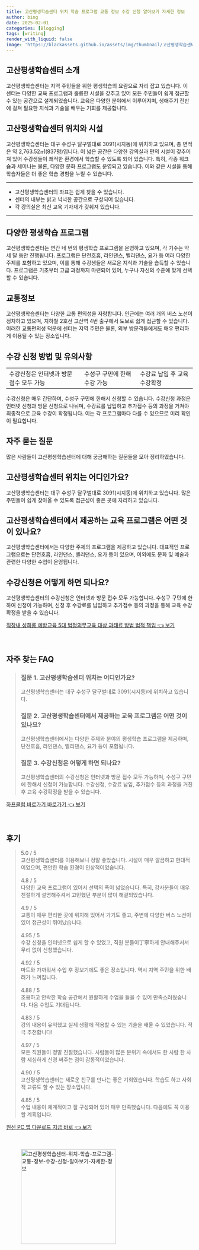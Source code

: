 ```yaml
---
title: 고산평생학습센터 위치 학습 프로그램 교통 정보 수강 신청 알아보기 자세한 정보
author: bing
date: 2025-02-01
categories: [Blogging]
tags: [writing]
render_with_liquid: false
image: 'https://blackassets.github.io/assets/img/thumbnail/고산평생학습센터-위치-학습-프로그램-교통-정보-수강-신청-알아보기-자세한-정보.webp'
---
```



<h2 id='고산평생학습센터_소개'>고산평생학습센터 소개</h2>

<p>고산평생학습센터는 지역 주민들을 위한 평생학습의 요람으로 자리 잡고 있습니다. 이 센터는 다양한 교육 프로그램과 훌륭한 시설을 갖추고 있어 모든 주민들이 쉽게 접근할 수 있는 공간으로 설계되었습니다. 교육은 다양한 분야에서 이루어지며, 생애주기 전반에 걸쳐 필요한 지식과 기술을 배우는 기회를 제공합니다.</p>

<h2 id='고산평생학습센터_위치와_시설'>고산평생학습센터 위치와 시설</h2>

<p>고산평생학습센터는 대구 수성구 달구벌대로 3091(시지동)에 위치하고 있으며, 총 면적은 약 2,763.52㎡(837평)입니다. 이 넓은 공간은 다양한 강의실과 편의 시설이 갖추어져 있어 수강생들이 쾌적한 환경에서 학습할 수 있도록 되어 있습니다. 특히, 각종 워크숍과 세미나는 물론, 다양한 문화 프로그램도 운영되고 있습니다. 이와 같은 시설을 통해 학습자들은 더 좋은 학습 경험을 누릴 수 있습니다.</p>

<hr />

<ul>
    <li>고산평생학습센터의 좌표는 쉽게 찾을 수 있습니다.</li>
    <li>센터의 내부는 밝고 넉넉한 공간으로 구성되어 있습니다.</li>
    <li>각 강의실은 최신 교육 기자재가 갖춰져 있습니다.</li>
</ul>

<hr />

<h2 id='평생학습_프로그램'>다양한 평생학습 프로그램</h2>

<p>고산평생학습센터는 연간 네 번의 평생학습 프로그램을 운영하고 있으며, 각 기수는 약 세 달 동안 진행됩니다. 프로그램은 단전호흡, 라인댄스, 벨리댄스, 요가 등 여러 다양한 주제를 포함하고 있으며, 이를 통해 수강생들은 새로운 지식과 기술을 습득할 수 있습니다. 프로그램은 기초부터 고급 과정까지 마련되어 있어, 누구나 자신의 수준에 맞게 선택할 수 있습니다.</p>

<h2 id='교통정보'>교통정보</h2>

<p>고산평생학습센터는 다양한 교통 편의성을 자랑합니다. 인근에는 여러 개의 버스 노선이 정차하고 있으며, 지하철 2호선 고산역 4번 출구에서 도보로 쉽게 접근할 수 있습니다. 이러한 교통편의성 덕분에 센터는 지역 주민은 물론, 외부 방문객들에게도 매우 편리하게 이용될 수 있는 장소입니다.</p>

<h2 id='수강신청_방법'>수강 신청 방법 및 유의사항</h2>

<table>
    <tr>
        <td>수강신청은 인터넷과 방문 접수 모두 가능</td>
        <td>수성구 구민에 한해 수강 가능</td>
        <td>수강료 납입 후 교육 수강확정</td>
    </tr>
</table>

<p>수강신청은 매우 간단하며, 수성구 구민에 한해서 신청할 수 있습니다. 수강신청 과정은 인터넷 신청과 방문 신청으로 나뉘며, 수강료를 납입하고 추가접수 등의 과정을 거쳐야 최종적으로 교육 수강이 확정됩니다. 이는 각 프로그램마다 다를 수 있으므로 미리 확인이 필요합니다.</p>

<h2 id='자주_묻는_질문'>자주 묻는 질문</h2>

<p>많은 사람들이 고산평생학습센터에 대해 궁금해하는 질문들을 모아 정리하였습니다.</p>

<h2 id='위치_정보'>고산평생학습센터 위치는 어디인가요?</h2>

<p>고산평생학습센터는 대구 수성구 달구벌대로 3091(시지동)에 위치하고 있습니다. 많은 주민들이 쉽게 찾아올 수 있도록 접근성이 좋은 곳에 자리하고 있습니다.</p>

<h2 id='교육_프로그램'>고산평생학습센터에서 제공하는 교육 프로그램은 어떤 것이 있나요?</h2>

<p>고산평생학습센터에서는 다양한 주제의 프로그램을 제공하고 있습니다. 대표적인 프로그램으로는 단전호흡, 라인댄스, 벨리댄스, 요가 등이 있으며, 이외에도 문화 및 예술과 관련한 다양한 수업이 운영됩니다.</p>

<h2 id='수강신청_절차'>수강신청은 어떻게 하면 되나요?</h2>

<p>고산평생학습센터의 수강신청은 인터넷과 방문 접수 모두 가능합니다. 수성구 구민에 한하여 신청이 가능하며, 신청 후 수강료를 납입하고 추가접수 등의 과정을 통해 교육 수강확정을 받을 수 있습니다.</p>


<p><a class="click-button" title="직장내 성희롱 예방교육 5대 법정의무교육 대상 과태료 방법 법적 책임" href="https://blackassets.github.io/posts/%EC%A7%81%EC%9E%A5%EB%82%B4-%EC%84%B1%ED%9D%AC%EB%A1%B1-%EC%98%88%EB%B0%A9%EA%B5%90%EC%9C%A1-5%EB%8C%80-%EB%B2%95%EC%A0%95%EC%9D%98%EB%AC%B4%EA%B5%90%EC%9C%A1-%EB%8C%80%EC%83%81-%EA%B3%BC%ED%83%9C%EB%A3%8C-%EB%B0%A9%EB%B2%95-%EB%B2%95%EC%A0%81-%EC%B1%85%EC%9E%84/" rel="dofollow">직장내 성희롱 예방교육 5대 법정의무교육 대상 과태료 방법 법적 책임 👈 보기</a></p><br>
<h2 id='자주_찾는_FAQ'>자주 찾는 FAQ</h2>
<div itemscope="" itemtype="https://schema.org/FAQPage"> 
<blockquote> 
<div itemscope="" itemprop="mainEntity" itemtype="https://schema.org/Question"> 
<h3 itemprop="name">질문 1. 고산평생학습센터 위치는 어디인가요?</h3> 
<div itemscope="" itemprop="acceptedAnswer" itemtype="https://schema.org/Answer"> 
<span itemprop="text"> 
<p>고산평생학습센터는 대구 수성구 달구벌대로 3091(시지동)에 위치하고 있습니다.</p> 
</span> 
</div> 
</div> 
<div itemscope="" itemprop="mainEntity" itemtype="https://schema.org/Question"> 
<h3 itemprop="name">질문 2. 고산평생학습센터에서 제공하는 교육 프로그램은 어떤 것이 있나요?</h3> 
<div itemscope="" itemprop="acceptedAnswer" itemtype="https://schema.org/Answer"> 
<span itemprop="text"> 
<p>고산평생학습센터에서는 다양한 주제와 분야의 평생학습 프로그램을 제공하며, 단전호흡, 라인댄스, 벨리댄스, 요가 등이 포함됩니다.</p> 
</span> 
</div> 
</div> 
<div itemscope="" itemprop="mainEntity" itemtype="https://schema.org/Question"> 
<h3 itemprop="name">질문 3. 수강신청은 어떻게 하면 되나요?</h3> 
<div itemscope="" itemprop="acceptedAnswer" itemtype="https://schema.org/Answer"> 
<span itemprop="text"> 
<p>고산평생학습센터의 수강신청은 인터넷과 방문 접수 모두 가능하며, 수성구 구민에 한해서 신청이 가능합니다. 수강신청, 수강료 납입, 추가접수 등의 과정을 거친 후 교육 수강확정을 받을 수 있습니다.</p> 
</span> 
</div> 
</div> 
</blockquote> 
</div>
<p><a class="click-button" title="하프클럽 바로가기 바로가기" href="https://blackassets.github.io/posts/%ED%95%98%ED%94%84%ED%81%B4%EB%9F%BD-%EB%B0%94%EB%A1%9C%EA%B0%80%EA%B8%B0-%EB%B0%94%EB%A1%9C%EA%B0%80%EA%B8%B0/" rel="dofollow">하프클럽 바로가기 바로가기 👈 보기</a></p><br>
<h2 id='후기'>후기</h2>
<div itemscope itemtype="https://schema.org/Product">
  <blockquote>
  <div itemprop="review" itemscope itemtype="https://schema.org/Review">
      <div itemprop="reviewRating" itemscope itemtype="https://schema.org/Rating"> <span itemprop="ratingValue">5.0</span> / <span itemprop="bestRating">5</span> </div>
      <span itemprop="reviewBody">고산평생학습센터를 이용해보니 정말 좋았습니다. 시설이 매우 깔끔하고 현대적이었으며, 편안한 학습 환경이 인상적이었습니다.</span>
  </div>
  <br>
  <div itemprop="review" itemscope itemtype="https://schema.org/Review">
      <div itemprop="reviewRating" itemscope itemtype="https://schema.org/Rating"> <span itemprop="ratingValue">4.8</span> / <span itemprop="bestRating">5</span> </div>
      <span itemprop="reviewBody">다양한 교육 프로그램이 있어서 선택의 폭이 넓었습니다. 특히, 강사분들이 매우 친절하게 설명해주셔서 고민했던 부분이 많이 해결되었습니다.</span>
  </div>
  <br>
  <div itemprop="review" itemscope itemtype="https://schema.org/Review">
      <div itemprop="reviewRating" itemscope itemtype="https://schema.org/Rating"> <span itemprop="ratingValue">4.9</span> / <span itemprop="bestRating">5</span> </div>
      <span itemprop="reviewBody">교통이 매우 편리한 곳에 위치해 있어서 가기도 좋고, 주변에 다양한 버스 노선이 있어 접근성이 뛰어났습니다.</span>
  </div>
  <br>
  <div itemprop="review" itemscope itemtype="https://schema.org/Review">
      <div itemprop="reviewRating" itemscope itemtype="https://schema.org/Rating"> <span itemprop="ratingValue">4.95</span> / <span itemprop="bestRating">5</span> </div>
      <span itemprop="reviewBody">수강 신청을 인터넷으로 쉽게 할 수 있었고, 직원 분들이丁寧하게 안내해주셔서 무리 없이 신청했습니다.</span>
  </div>
  <br>
  <div itemprop="review" itemscope itemtype="https://schema.org/Review">
      <div itemprop="reviewRating" itemscope itemtype="https://schema.org/Rating"> <span itemprop="ratingValue">4.92</span> / <span itemprop="bestRating">5</span> </div>
      <span itemprop="reviewBody">마트와 가까워서 수업 후 장보기에도 좋은 장소입니다. 역시 지역 주민을 위한 배려가 느껴집니다.</span>
  </div>
  <br>
  <div itemprop="review" itemscope itemtype="https://schema.org/Review">
      <div itemprop="reviewRating" itemscope itemtype="https://schema.org/Rating"> <span itemprop="ratingValue">4.88</span> / <span itemprop="bestRating">5</span> </div>
      <span itemprop="reviewBody">조용하고 안락한 학습 공간에서 원활하게 수업을 들을 수 있어 만족스러웠습니다. 다음 수업도 기대됩니다.</span>
  </div>
  <br>
  <div itemprop="review" itemscope itemtype="https://schema.org/Review">
      <div itemprop="reviewRating" itemscope itemtype="https://schema.org/Rating"> <span itemprop="ratingValue">4.83</span> / <span itemprop="bestRating">5</span> </div>
      <span itemprop="reviewBody">강의 내용이 유익했고 실제 생활에 적용할 수 있는 기술을 배울 수 있었습니다. 적극 추천합니다!</span>
  </div>
  <br>
  <div itemprop="review" itemscope itemtype="https://schema.org/Review">
      <div itemprop="reviewRating" itemscope itemtype="https://schema.org/Rating"> <span itemprop="ratingValue">4.97</span> / <span itemprop="bestRating">5</span> </div>
      <span itemprop="reviewBody">모든 직원들이 정말 친절했습니다. 사람들이 많은 분위기 속에서도 한 사람 한 사람 세심하게 신경 써주는 점이 감동적이었습니다.</span>
  </div>
  <br>
  <div itemprop="review" itemscope itemtype="https://schema.org/Review">
      <div itemprop="reviewRating" itemscope itemtype="https://schema.org/Rating"> <span itemprop="ratingValue">4.90</span> / <span itemprop="bestRating">5</span> </div>
      <span itemprop="reviewBody">고산평생학습센터는 새로운 친구를 만나는 좋은 기회였습니다. 학습도 하고 사회적 교류도 할 수 있는 장소입니다.</span>
  </div>
  <br>
  <div itemprop="review" itemscope itemtype="https://schema.org/Review">
      <div itemprop="reviewRating" itemscope itemtype="https://schema.org/Rating"> <span itemprop="ratingValue">4.85</span> / <span itemprop="bestRating">5</span> </div>
      <span itemprop="reviewBody">수업 내용이 체계적이고 잘 구성되어 있어 매우 만족했습니다. 다음에도 꼭 이용할 계획입니다.</span>
  </div>
  </blockquote>
</div>
<p><a class="click-button" title="원신 PC 앱 다운로드 지금 바로" href="https://blackassets.github.io/posts/%EC%9B%90%EC%8B%A0-PC-%EC%95%B1-%EB%8B%A4%EC%9A%B4%EB%A1%9C%EB%93%9C-%EC%A7%80%EA%B8%88-%EB%B0%94%EB%A1%9C/" rel="dofollow">원신 PC 앱 다운로드 지금 바로 👈 보기</a></p><br>
<figure class="image"><img src="https://blackassets.github.io/assets/img/thumbnail/고산평생학습센터-위치-학습-프로그램-교통-정보-수강-신청-알아보기-자세한-정보.webp" alt="고산평생학습센터-위치-학습-프로그램-교통-정보-수강-신청-알아보기-자세한-정보" width="256" height="256"></figure>